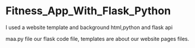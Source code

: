 # Fitness_App_With_Flask_Python
I used a website template and background html,python and flask api

maa.py file our flask code file, templates are about our website pages files.
